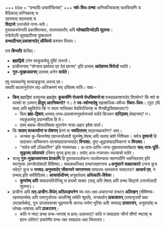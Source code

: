 +++
title = "ग्रन्थादि-प्रचारौचित्यम्"
+++
**सर्व-विध-ग्रन्था** ध्वनिसञ्चिकाश् चलचित्राणि च  
वैदिकास् तान्त्रिकाश् च  
रहस्यास् सदस्याश् च  
**विद्यन्ते** ऽन्तर्जाले नाना-रूपैः।  
पुस्तकरूपेणापि प्रकाशितचराः, तालपत्त्ररूपैर् अपि **म्लेच्छादिभ्योऽपि सुलभाः**।  
तत्रेतोऽपि सुग्राह्यरीत्या पुष्कलतरं  
**ग्रन्थादीनाम् प्रकाशनादेर् औचित्ये** कश्चन विचारः। 

तत्र **बिभ्यति** केचित् - 

- **ब्रह्मद्विषो** ऽनेन स्वकुकर्मसु पुष्टिं लभन्ते।
- प्राचीनानाम् "योग्याय प्रार्थयत एव देयं ज्ञानम्" इति प्राचाम् **आदेशस्य विरोधो** भवति। 
- **गुरु-मुखाध्ययनम्** उत्तमम् अनेन **वार्यते**। 

एषु भयस्थानेषु सत्याङ्कुरम् अस्त्य् एव।  
तथापि कालानुरोधेन तद्-अतिक्रमणं मय् उचितम् भाति। यथा -

- **किम्** ब्रह्मद्विषां दस्यूनाम् ब्रह्मद्वेषः **कुकर्माणि रोध्यन्ते रोधयिष्यन्ते वा** ग्रन्थाप्रकाशनादेर् विरामेन? किं श्वो वा परश्वो वा ऽस्मान् **प्रीतुम् आरभिष्यन्ते?** न। ते **स्व-स्वोन्मादेषु** सहस्राधिक-वर्षेभ्यः **स्थिर-धियः**। (पुरा ऽपि सत्य् अपि बहुविरोधे किं न जाता नास्तिका वेदविरोधिनश् च जैनबौद्धसिक्कादयः?) 
  - किम् **ब्रह्म-द्विषाम्** अस्मद्-ग्रन्थ-प्रकाशनानुवर्तनाभावे वर्तते किञ्चन **दारिद्र्यम्** लेखानाम्? न। स्वकुकर्मसु प्रयत्नशीला हि ते। 
  - एवम् मक्षक-विवारयिषया मुद्गरेण नासा-प्रहार इवैषा वार्ता।  
- किं **सताम् सत्कार्याणां च पोषणम्** प्रेरणं वा **भवतितराम्** सद्ग्रन्थप्रचारेण? आम्। 
  - अन्यथा कु-चिन्तनेष्व् एवान्तर्जालादौ सुलभेषु तेषाम् अपि सताम् भ्रंशो निश्चितः। सर्वत्र **दृश्यन्ते** हि सदाचार-सच्चिन्तन-सत्सम्प्रदायान्वयादेर् **विनाशाः**, दुष्ट-क्षुद्रासम्प्रदायिकानां च **विप्लवाः**।  
  - "सर्वत्र सर्वे ऽधिकारिण" इति नास्मत्पक्षः। अ-पात्र-प्राप्ति-जन्य-दुष्प्रभावस्यापेक्षया **सत्-पात्र-पूर्ति-सुकृतम् पर्वतायते** ऽस्मिन् युगय् इत्य् एव। तयोर् अज-गजान्तर-व्यत्यासो वर्तते।  
- सत्सु **गुरु-मुखाध्ययनस्य प्रेरकाणि** हि पुस्तकावलोकन-जालोपन्यास-श्रवणादीनि भवन्तितराम् इति स्वानुभवः (मन्त्रोपदेशादौ विशिष्य)। यथाकथञ्चित् ग्रन्थगतज्ञानस्य **+अनुष्ठाने साक्षात्कारो** ऽन्यत्र कुत्र भवेत्? कुत्र च **भगवद्-अनुभवादेर् जीवान्तरे जागरणस्य** साफल्य-सम्भावना स्पष्टतरा? **आचार्य एव**, न ग्रन्थय् इति सर्वविदितम्। **आचार्याधीनम्** अनुवर्तताम् **अधिकारि-विवेकः**।   
  - **कुमतेष्व् अपि** सम्प्रदायविरोधिषु स प्रभावो व्यक्तः (यद्य् अपि तेषाम् अपि ग्रन्था विद्यन्ते ऽन्तर्जालादौ सुलभाः)।
- प्राचीना अपि **तत्-प्राचीन-विधेर् अतिलङ्घनेन** स्व-मत-रक्षा-प्रचाराभ्यां ग्रन्थान् **अलिखन्** (श्रीवैष्णव-रहस्यग्रन्थेष्व् अपि रामानुजोत्तर-कालीनेषु तथेति श्रूयते), मन्त्रार्थान् **प्राकाशयन्** (रामानुजर्यो यथा ऽष्टाक्षर्यर्थम्), पुनः प्राप्तावकाशा मुद्रणयन्त्रैः कागद-रूपेण भूरिशः प्रतीः सम्पाद्य **प्रासारयन्**, अनुवादांश् च म्लेच्छ-भाषास्व् अपि **प्राकटयन्**। 
  - कति न नष्टा ग्रन्था ग्रन्थ-भागाश् च प्रत्य्-अलाभात्? कति न सम्प्रदाया जीर्णा शीर्णा नष्टाश् च ज्ञान-लोपेन? प्रचारेणैव ग्रन्थ-रक्षा सम्प्रदाय-रक्षा स्थिरतरा। 

